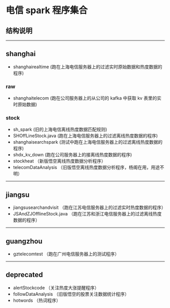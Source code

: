 # 电信 spark 程序集合
## 结构说明
---
## shanghai
- shanghairealtime (跑在上海电信服务器上的过滤实时原始数据和热度数据的程序)
### raw
- shanghaitelecom (跑在公司服务器上的从公司的 kafka 中获取 kv 表里的实时原始数据)
### stock
- sh_spark (旧的上海电信离线热度数据匹配规则)
- SHOffLineStock.java (跑在上海电信服务器上的过滤离线热度数据的程序)
- shanghaisearchspark (测试中跑在上海电信服务器上的过滤离线热度数据的程序)
- shdx_kv_down (跑在公司服务器上的接离线热度数据的程序)
- stockheat （新版悟空离线热度数据分析程序）
- telecomDataAnalysis （旧版悟空离线热度数据分析程序，杨阁在用，用途不明）

---
## jiangsu
- jiangsusearchandvisit （跑在江苏电信服务器上的过滤实时热度数据的程序）
- JSAndZJOfflineStock.java （跑在江苏和浙江电信服务器上的过滤离线热度数据的程序）

---
## guangzhou
- gztelecomtest （跑在广州电信服务器上的测试程序）

---
## deprecated
- alertStockcode （关注热度大涨提醒程序）
- followDataAnalysis （旧版悟空的股票关注数据统计程序）
- hotwords （热词程序）
